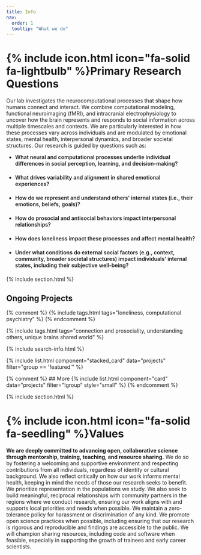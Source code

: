```yaml
---
title: Info
nav:
  order: 1
  tooltip: "What we do"
---
```


# {% include icon.html icon="fa-solid fa-lightbulb" %}Primary Research Questions

Our lab investigates the neurocomputational processes that shape how humans connect and interact. We combine computational modeling, functional neuroimaging (fMRI), and intracranial electrophysiology to uncover how the brain represents and responds to social information across multiple timescales and contexts. We are particularly interested in how these processes vary across individuals and are modulated by emotional states, mental health, interpersonal dynamics, and broader societal structures. Our research is guided by questions such as:
<ul>
<li style="margin-bottom: 20px; font-weight: 600">What neural and computational processes underlie individual differences in social perception, learning, and decision-making?</li>
<li style="margin-bottom: 20px; font-weight: 600">What drives variability and alignment in shared emotional experiences?</li>
<li style="margin-bottom: 20px; font-weight: 600">How do we represent and understand others' internal states (i.e., their emotions, beliefs, goals)?</li>
<li style="margin-bottom: 20px; font-weight: 600">How do prosocial and antisocial behaviors impact interpersonal relationships?</li>
<li style="margin-bottom: 20px; font-weight: 600">How does loneliness impact these processes and affect mental health?</li>
<li style="margin-bottom: 20px; font-weight: 600">Under what conditions do external social factors (e.g., context, community, broader societal structures) impact individuals' internal states, including their subjective well-being?</li>
</ul>
{% include section.html %}

## Ongoing Projects

{% comment %} {% include tags.html tags="loneliness, computational psychiatry" %} {% endcomment %}

{% include tags.html tags="connection and prosociality, understanding others, unique brains shared world" %}

{% include search-info.html %}

{% include list.html component="stacked_card" data="projects" filter="group == 'featured'" %}

{% comment %} ## More
{% include list.html component="card" data="projects" filter="!group" style="small" %} 
{% endcomment %}

{% include section.html %}

# {% include icon.html icon="fa-solid fa-seedling" %}Values

<strong>We are deeply committed to advancing open, collaborative science through mentorship, training, teaching, and resource sharing.</strong> We do so by fostering a welcoming and supportive environment and respecting contributions from all individuals, regardless of identity or cultural background. We also reflect critically on how our work informs mental health, keeping in mind the needs of those our research seeks to benefit. We prioritize representation in the populations we study. We also seek to build meaningful, reciprocal relationships with community partners in the regions where we conduct research, ensuring our work aligns with and supports local priorities and needs when possible. We maintain a zero-tolerance policy for harassment or discrimination of any kind. We promote open science practices when possible, including ensuring that our research is rigorous and reproducible and findings are accessible to the public. We will champion sharing resources, including code and software when feasible, especially in supporting the growth of trainees and early career scientists.